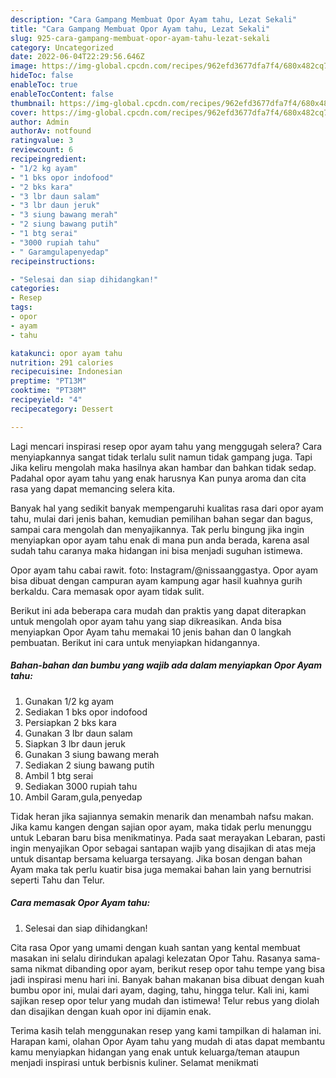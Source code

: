 ```yaml
---
description: "Cara Gampang Membuat Opor Ayam tahu, Lezat Sekali"
title: "Cara Gampang Membuat Opor Ayam tahu, Lezat Sekali"
slug: 925-cara-gampang-membuat-opor-ayam-tahu-lezat-sekali
category: Uncategorized
date: 2022-06-04T22:29:56.646Z
image: https://img-global.cpcdn.com/recipes/962efd3677dfa7f4/680x482cq70/opor-ayam-tahu-foto-resep-utama.jpg
hideToc: false
enableToc: true
enableTocContent: false
thumbnail: https://img-global.cpcdn.com/recipes/962efd3677dfa7f4/680x482cq70/opor-ayam-tahu-foto-resep-utama.jpg
cover: https://img-global.cpcdn.com/recipes/962efd3677dfa7f4/680x482cq70/opor-ayam-tahu-foto-resep-utama.jpg
author: Admin
authorAv: notfound
ratingvalue: 3
reviewcount: 6
recipeingredient:
- "1/2 kg ayam"
- "1 bks opor indofood"
- "2 bks kara"
- "3 lbr daun salam"
- "3 lbr daun jeruk"
- "3 siung bawang merah"
- "2 siung bawang putih"
- "1 btg serai"
- "3000 rupiah tahu"
- " Garamgulapenyedap"
recipeinstructions:

- "Selesai dan siap dihidangkan!"
categories:
- Resep
tags:
- opor
- ayam
- tahu

katakunci: opor ayam tahu 
nutrition: 291 calories
recipecuisine: Indonesian
preptime: "PT13M"
cooktime: "PT38M"
recipeyield: "4"
recipecategory: Dessert

---
```



Lagi mencari inspirasi resep opor ayam tahu yang menggugah selera? Cara menyiapkannya sangat tidak terlalu sulit namun tidak gampang juga. Tapi Jika keliru mengolah maka hasilnya akan hambar dan bahkan tidak sedap. Padahal opor ayam tahu yang enak harusnya Kan punya aroma dan cita rasa yang dapat memancing selera kita.


Banyak hal yang sedikit banyak mempengaruhi kualitas rasa dari opor ayam tahu, mulai dari jenis bahan, kemudian pemilihan bahan segar dan bagus, sampai cara mengolah dan menyajikannya. Tak perlu bingung jika ingin menyiapkan opor ayam tahu enak di mana pun anda berada, karena asal sudah tahu caranya maka hidangan ini bisa menjadi suguhan istimewa.

Opor ayam tahu cabai rawit. foto: Instagram/@nissaanggastya. Opor ayam bisa dibuat dengan campuran ayam kampung agar hasil kuahnya gurih berkaldu. Cara memasak opor ayam tidak sulit.


Berikut ini ada beberapa cara mudah dan praktis yang dapat diterapkan untuk mengolah opor ayam tahu yang siap dikreasikan. Anda bisa menyiapkan Opor Ayam tahu memakai 10 jenis bahan dan 0 langkah pembuatan. Berikut ini cara untuk menyiapkan hidangannya.

<!--inarticleads1-->

##### Bahan-bahan dan bumbu yang wajib ada dalam menyiapkan Opor Ayam tahu:

1. Gunakan 1/2 kg ayam
1. Sediakan 1 bks opor indofood
1. Persiapkan 2 bks kara
1. Gunakan 3 lbr daun salam
1. Siapkan 3 lbr daun jeruk
1. Gunakan 3 siung bawang merah
1. Sediakan 2 siung bawang putih
1. Ambil 1 btg serai
1. Sediakan 3000 rupiah tahu
1. Ambil  Garam,gula,penyedap


Tidak heran jika sajiannya semakin menarik dan menambah nafsu makan. Jika kamu kangen dengan sajian opor ayam, maka tidak perlu menunggu untuk Lebaran baru bisa menikmatinya. Pada saat merayakan Lebaran, pasti ingin menyajikan Opor sebagai santapan wajib yang disajikan di atas meja untuk disantap bersama keluarga tersayang. Jika bosan dengan bahan Ayam maka tak perlu kuatir bisa juga memakai bahan lain yang bernutrisi seperti Tahu dan Telur. 

<!--inarticleads2-->

##### Cara memasak Opor Ayam tahu:


1. Selesai dan siap dihidangkan!

Cita rasa Opor yang umami dengan kuah santan yang kental membuat masakan ini selalu dirindukan apalagi kelezatan Opor Tahu. Rasanya sama-sama nikmat dibanding opor ayam, berikut resep opor tahu tempe yang bisa jadi inspirasi menu hari ini. Banyak bahan makanan bisa dibuat dengan kuah bumbu opor ini, mulai dari ayam, daging, tahu, hingga telur. Kali ini, kami sajikan resep opor telur yang mudah dan istimewa! Telur rebus yang diolah dan disajikan dengan kuah opor ini dijamin enak. 

Terima kasih telah menggunakan resep yang kami tampilkan di halaman ini. Harapan kami, olahan Opor Ayam tahu yang mudah di atas dapat membantu kamu menyiapkan hidangan yang enak untuk keluarga/teman ataupun menjadi inspirasi untuk berbisnis kuliner. Selamat menikmati

